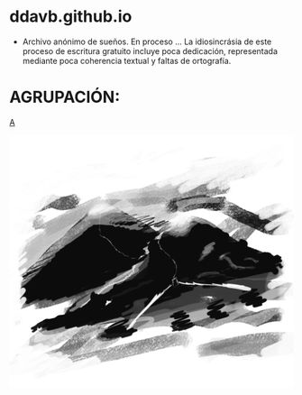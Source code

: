 # ddavb.github.io

- Archivo anónimo de sueños. En proceso ...
La idiosincrásia de este proceso de escritura gratuito incluye poca dedicación, representada mediante poca coherencia textual y faltas de ortografía.

# AGRUPACIÓN:

[A](./historia/Archivo_sueños_User1.md)


![melt my brain](https://raw.githubusercontent.com/ddavb/ddavb.github.io/master/_images/7AA.png)

